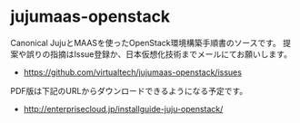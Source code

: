 # jujumaas-openstack
Canonical JujuとMAASを使ったOpenStack環境構築手順書のソースです。
提案や誤りの指摘はIssue登録か、日本仮想化技術までメールにてお願いします。

- <https://github.com/virtualtech/jujumaas-openstack/issues>

PDF版は下記のURLからダウンロードできるようになる予定です。

- <http://enterprisecloud.jp/installguide-juju-openstack/>